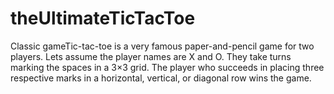 # theUltimateTicTacToe
Classic gameTic-tac-toe is a very famous paper-and-pencil game for two players. Lets assume the player names are X and O. They take turns marking the spaces in a 3×3 grid. The player who succeeds in placing three respective marks in a horizontal, vertical, or diagonal row wins the game.
